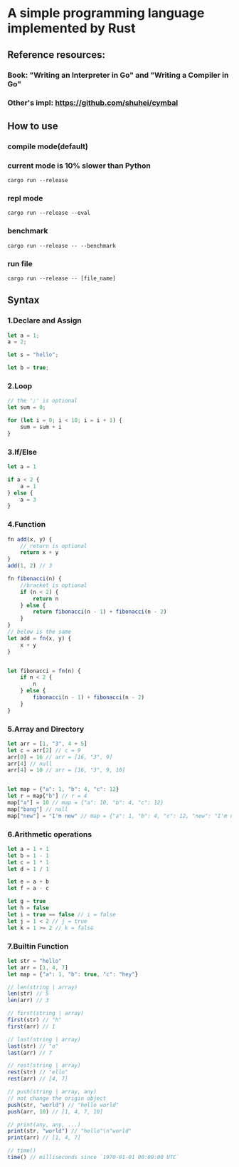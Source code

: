 # A simple programming language implemented by Rust
## Reference resources:
### Book: "Writing an Interpreter in Go" and "Writing a Compiler in Go"
### Other's impl: https://github.com/shuhei/cymbal

## How to use
### compile mode(default)
### current mode is 10% slower than Python
`cargo run --release`
### repl mode
`cargo run --release --eval`
### benchmark
`cargo run --release -- --benchmark`
### run file
`cargo run --release -- [file_name]`
## Syntax
### 1.Declare and Assign
```javascript
let a = 1;
a = 2;

let s = "hello";

let b = true;
```
### 2.Loop
```javascript
// the ';' is optional
let sum = 0;

for (let i = 0; i < 10; i = i + 1) {
    sum = sum + i
}
```
### 3.If/Else
```javascript
let a = 1

if a < 2 {
    a = 1
} else {
    a = 3
}
```
### 4.Function
```javascript
fn add(x, y) {
    // return is optional
    return x + y
}
add(1, 2) // 3

fn fibonacci(n) {
    //bracket is optional
    if (n < 2) {
        return n
    } else {
        return fibonacci(n - 1) + fibonacci(n - 2)
    }
}
// below is the same
let add = fn(x, y) {
    x + y
}


let fibonacci = fn(n) {
    if n < 2 {
        n
    } else {
        fibonacci(n - 1) + fibonacci(n - 2)
    }
}
```
### 5.Array and Directory
```javascript
let arr = [1, "3", 4 + 5]
let c = arr[2] // c = 9
arr[0] = 16 // arr = [16, "3", 9]
arr[4] // null
arr[4] = 10 // arr = [16, "3", 9, 10]


let map = {"a": 1, "b": 4, "c": 12}
let r = map["b"] // r = 4
map["a"] = 10 // map = {"a": 10, "b": 4, "c": 12}
map["bang"] // null
map["new"] = "I'm new" // map = {"a": 1, "b": 4, "c": 12, "new": "I'm new"}

```
### 6.Arithmetic operations
```javascript
let a = 1 + 1
let b = 1 - 1
let c = 1 * 1
let d = 1 / 1

let e = a + b
let f = a - c

let g = true
let h = false
let i = true == false // i = false
let j = 1 < 2 // j = true
let k = 1 >= 2 // k = false
```

### 7.Builtin Function
```javascript
let str = "hello"
let arr = [1, 4, 7]
let map = {"a": 1, "b": true, "c": "hey"}

// len(string | array)
len(str) // 5
len(arr) // 3

// first(string | array)
first(str) // "h"
first(arr) // 1

// last(string | array)
last(str) // "o"
last(arr) // 7

// rest(string | array)
rest(str) // "ello"
rest(arr) // [4, 7]

// push(string | array, any)
// not change the origin object
push(str, "world") // "hello world"
push(arr, 10) // [1, 4, 7, 10]

// print(any, any, ...)
print(str, "world") // "hello"\n"world"
print(arr) // [1, 4, 7]

// time()
time() // milliseconds since `1970-01-01 00:00:00 UTC`
```